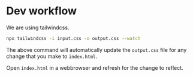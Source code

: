 # Dev workflow

We are using tailwindcss.

```bash
npx tailwindcss -i input.css -o output.css --watch
```

The above command will automatically update the `output.css` file for any change
that you make to `index.html`.

Open `index.html` in a webbrowser and refresh for the change to reflect.
